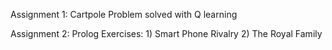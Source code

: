 Assignment 1: Cartpole Problem solved with Q learning

Assignment 2: Prolog Exercises: 1) Smart Phone Rivalry 2) The Royal Family
